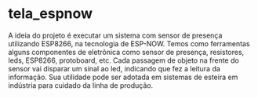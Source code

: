 # tela_espnow
A ideia do projeto é executar um sistema com sensor de presença utilizando ESP8266, na tecnologia de ESP-NOW.
Temos como ferramentas alguns componentes de eletrônica como sensor de presença, resistores, leds, ESP8266, protoboard, etc.
Cada passagem de objeto na frente do sensor vai disparar um sinal ao led, indicando que fez a leitura da informação.
Sua utilidade pode ser adotada em sistemas de esteira em indústria para cuidado da linha de produção.
